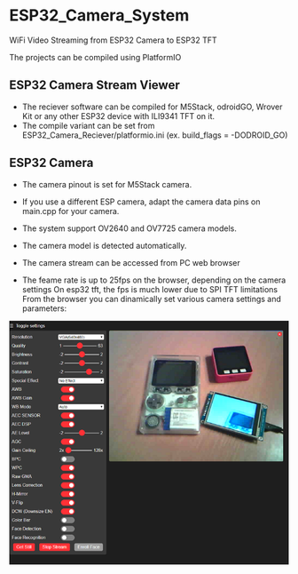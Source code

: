 # ESP32_Camera_System
WiFi Video Streaming from ESP32 Camera to ESP32 TFT

The projects can be compiled using PlatformIO

## ESP32 Camera Stream Viewer
- The reciever software can be compiled for M5Stack, odroidGO, Wrover Kit or any other ESP32 device with ILI9341 TFT on it.
- The compile variant can be set from ESP32_Camera_Reciever/platformio.ini (ex. build_flags = -DODROID_GO)

## ESP32 Camera
- The camera pinout is set for M5Stack camera.
- If you use a different ESP camera, adapt the camera data pins on main.cpp for your camera.

- The system support OV2640 and OV7725 camera models. 
- The camera model is detected automatically.

- The camera stream can be accessed from PC web browser
- The feame rate is up to 25fps on the browser, depending on the camera settings
 On esp32 tft, the fps is much lower due to SPI TFT limitations
 From the browser you can dinamically set various camera settings and parameters: 

![image](ESP32_Camera_Sender/lib/esp32_camera_stream.png)
